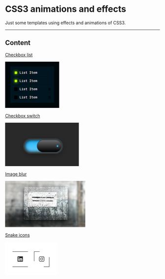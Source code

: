 # CSS3 animations and effects
Just some templates using effects and animations of CSS3.

---

## Content

[Checkbox list](https://github.com/EduardoRotundaro/css-effects/tree/master/src/checkbox-list)

![](https://github.com/EduardoRotundaro/css-effects/blob/master/docs/images/checkbox_list.png)



[Checkbox switch](https://github.com/EduardoRotundaro/css-effects/tree/master/src/checkbox-switch)

![](https://github.com/EduardoRotundaro/css-effects/blob/master/docs/images/checkbox_switch.png)



[Image blur](https://github.com/EduardoRotundaro/css-effects/tree/master/src/image-blur)

![](https://github.com/EduardoRotundaro/css-effects/blob/master/docs/images/image_blur.png)



[Snake icons](https://github.com/EduardoRotundaro/css-effects/tree/master/src/snake)

![](https://github.com/EduardoRotundaro/css-effects/blob/master/docs/images/snake.png)
